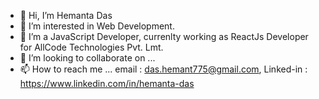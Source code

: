 - 👋 Hi, I’m Hemanta Das
- 👀 I’m interested in Web Development.
- 🌱 I’m a JavaScript Developer, currenlty working as ReactJs Developer for AllCode Technologies Pvt. Lmt.
- 💞️ I’m looking to collaborate on ...
- 📫 How to reach me ... email : das.hemant775@gmail.com,  Linked-in : https://www.linkedin.com/in/hemanta-das

<!---
Hemanta222/Hemanta222 is a ✨ special ✨ repository because its `README.md` (this file) appears on your GitHub profile.
You can click the Preview link to take a look at your changes.
--->
